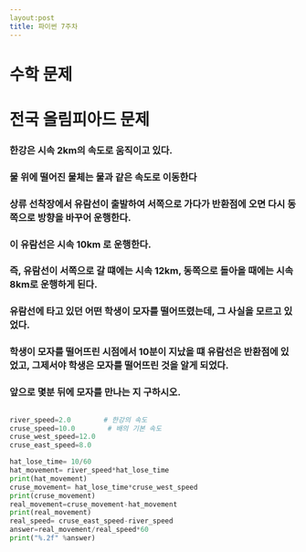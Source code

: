 ```yaml
---
layout:post
title: 파이썬 7주차
---
```


# 수학 문제
# 전국 올림피아드 문제
### 한강은 시속 2km의 속도로 움직이고 있다.
### 물 위에 떨어진 물체는 물과 같은 속도로 이동한다
### 상류 선착장에서 유람선이 출발하여 서쪽으로 가다가 반환점에 오면 다시 동쪽으로 방향을 바꾸어 운행한다.
### 이 유람선은 시속 10km 로 운행한다.
### 즉, 유람선이 서쪽으로 갈 떄에는 시속  12km, 동쪽으로 돌아올 때에는 시속 8km로 운행하게 된다.
### 유람선에 타고 있던 어떤 학생이 모자를 떨어뜨렸는데, 그 사실을 모르고 있었다. 
### 학생이 모자를 떨어뜨린 시점에서 10분이 지났을 떄 유람선은 반환점에 있었고, 그제서야 학생은 모자를 떨어뜨린 것을 알게 되었다.
### 앞으로 몇분 뒤에 모자를 만나는 지 구하시오.

```python

river_speed=2.0        # 한강의 속도
cruse_speed=10.0        # 배의 기본 속도
cruse_west_speed=12.0
cruse_east_speed=8.0

hat_lose_time= 10/60
hat_movement= river_speed*hat_lose_time
print(hat_movement)
cruse_movement= hat_lose_time*cruse_west_speed
print(cruse_movement)
real_movement=cruse_movement-hat_movement
print(real_movement)
real_speed= cruse_east_speed-river_speed
answer=real_movement/real_speed*60
print("%.2f" %answer)


```
